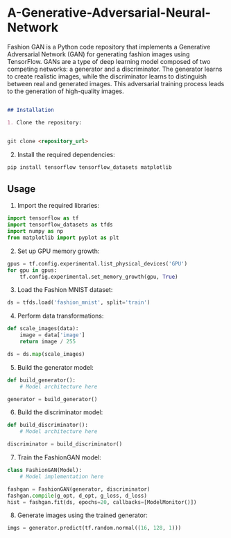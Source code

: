 # A-Generative-Adversarial-Neural-Network

Fashion GAN is a Python code repository that implements a Generative Adversarial Network (GAN) for generating fashion images using TensorFlow. GANs are a type of deep learning model composed of two competing networks: a generator and a discriminator. The generator learns to create realistic images, while the discriminator learns to distinguish between real and generated images. This adversarial training process leads to the generation of high-quality images.

```markdown

## Installation

1. Clone the repository:


git clone <repository_url>
```

2. Install the required dependencies:

```bash
pip install tensorflow tensorflow_datasets matplotlib
```

## Usage

1. Import the required libraries:

```python
import tensorflow as tf
import tensorflow_datasets as tfds
import numpy as np
from matplotlib import pyplot as plt
```

2. Set up GPU memory growth:

```python
gpus = tf.config.experimental.list_physical_devices('GPU')
for gpu in gpus:
    tf.config.experimental.set_memory_growth(gpu, True)
```

3. Load the Fashion MNIST dataset:

```python
ds = tfds.load('fashion_mnist', split='train')
```

4. Perform data transformations:

```python
def scale_images(data): 
    image = data['image']
    return image / 255

ds = ds.map(scale_images)
```

5. Build the generator model:

```python
def build_generator():
    # Model architecture here

generator = build_generator()
```

6. Build the discriminator model:

```python
def build_discriminator():
    # Model architecture here

discriminator = build_discriminator()
```

7. Train the FashionGAN model:

```python
class FashionGAN(Model):
    # Model implementation here

fashgan = FashionGAN(generator, discriminator)
fashgan.compile(g_opt, d_opt, g_loss, d_loss)
hist = fashgan.fit(ds, epochs=20, callbacks=[ModelMonitor()])
```

8. Generate images using the trained generator:

```python
imgs = generator.predict(tf.random.normal((16, 128, 1)))
```
